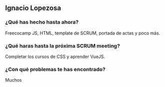 ## Ignacio Lopezosa
### ¿Qué has hecho hasta ahora?
Freecocamp JS, HTML, template de SCRUM, portada de actas y poco más.
### ¿Qué haras hasta la próxima SCRUM meeting?
Completar los cursos de CSS y aprender VueJS.
### ¿Con qué problemas te has encontrado?
Muchos

